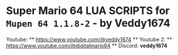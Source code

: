 # Super Mario 64 LUA SCRIPTS for `Mupen 64 1.1.8-2` - by Veddy1674

Youtube: ** https://www.youtube.com/@veddy1674 **
Youtube 2: ** https://www.youtube.com/@digitalmario64 **
Discord: **veddy1674**
